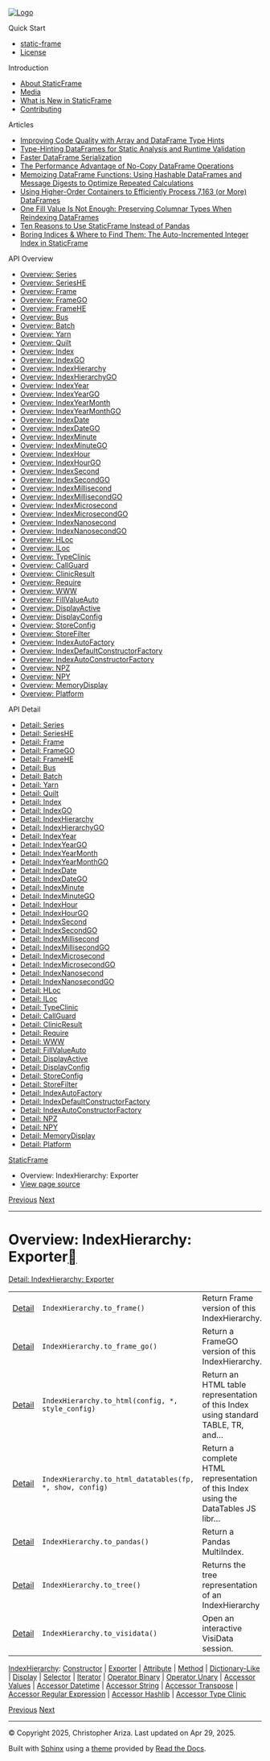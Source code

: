 [![Logo](../_static/sf-logo-web_icon-small.png)](../index.md)

Quick Start

* [static-frame](../readme.md)
* [License](../license.md)

Introduction

* [About StaticFrame](../intro.md)
* [Media](../intro.html#media)
* [What is New in StaticFrame](../new.md)
* [Contributing](../contributing.md)

Articles

* [Improving Code Quality with Array and DataFrame Type Hints](../articles/guard.md)
* [Type-Hinting DataFrames for Static Analysis and Runtime Validation](../articles/ftyping.md)
* [Faster DataFrame Serialization](../articles/serialize.md)
* [The Performance Advantage of No-Copy DataFrame Operations](../articles/no_copy.md)
* [Memoizing DataFrame Functions: Using Hashable DataFrames and Message Digests to Optimize Repeated Calculations](../articles/hash.md)
* [Using Higher-Order Containers to Efficiently Process 7,163 (or More) DataFrames](../articles/uhoc.md)
* [One Fill Value Is Not Enough: Preserving Columnar Types When Reindexing DataFrames](../articles/fill_value.md)
* [Ten Reasons to Use StaticFrame Instead of Pandas](../articles/upgrade.md)
* [Boring Indices & Where to Find Them: The Auto-Incremented Integer Index in StaticFrame](../articles/aiii.md)

API Overview

* [Overview: Series](series.md)
* [Overview: SeriesHE](series_he.md)
* [Overview: Frame](frame.md)
* [Overview: FrameGO](frame_go.md)
* [Overview: FrameHE](frame_he.md)
* [Overview: Bus](bus.md)
* [Overview: Batch](batch.md)
* [Overview: Yarn](yarn.md)
* [Overview: Quilt](quilt.md)
* [Overview: Index](index.md)
* [Overview: IndexGO](index_go.md)
* [Overview: IndexHierarchy](index_hierarchy.md)
* [Overview: IndexHierarchyGO](index_hierarchy_go.md)
* [Overview: IndexYear](index_year.md)
* [Overview: IndexYearGO](index_year_go.md)
* [Overview: IndexYearMonth](index_year_month.md)
* [Overview: IndexYearMonthGO](index_year_month_go.md)
* [Overview: IndexDate](index_date.md)
* [Overview: IndexDateGO](index_date_go.md)
* [Overview: IndexMinute](index_minute.md)
* [Overview: IndexMinuteGO](index_minute_go.md)
* [Overview: IndexHour](index_hour.md)
* [Overview: IndexHourGO](index_hour_go.md)
* [Overview: IndexSecond](index_second.md)
* [Overview: IndexSecondGO](index_second_go.md)
* [Overview: IndexMillisecond](index_millisecond.md)
* [Overview: IndexMillisecondGO](index_millisecond_go.md)
* [Overview: IndexMicrosecond](index_microsecond.md)
* [Overview: IndexMicrosecondGO](index_microsecond_go.md)
* [Overview: IndexNanosecond](index_nanosecond.md)
* [Overview: IndexNanosecondGO](index_nanosecond_go.md)
* [Overview: HLoc](hloc.md)
* [Overview: ILoc](iloc.md)
* [Overview: TypeClinic](type_clinic.md)
* [Overview: CallGuard](call_guard.md)
* [Overview: ClinicResult](clinic_result.md)
* [Overview: Require](require.md)
* [Overview: WWW](www.md)
* [Overview: FillValueAuto](fill_value_auto.md)
* [Overview: DisplayActive](display_active.md)
* [Overview: DisplayConfig](display_config.md)
* [Overview: StoreConfig](store_config.md)
* [Overview: StoreFilter](store_filter.md)
* [Overview: IndexAutoFactory](index_auto_factory.md)
* [Overview: IndexDefaultConstructorFactory](index_default_constructor_factory.md)
* [Overview: IndexAutoConstructorFactory](index_auto_constructor_factory.md)
* [Overview: NPZ](npz.md)
* [Overview: NPY](npy.md)
* [Overview: MemoryDisplay](memory_display.md)
* [Overview: Platform](platform.md)

API Detail

* [Detail: Series](../api_detail/series.md)
* [Detail: SeriesHE](../api_detail/series_he.md)
* [Detail: Frame](../api_detail/frame.md)
* [Detail: FrameGO](../api_detail/frame_go.md)
* [Detail: FrameHE](../api_detail/frame_he.md)
* [Detail: Bus](../api_detail/bus.md)
* [Detail: Batch](../api_detail/batch.md)
* [Detail: Yarn](../api_detail/yarn.md)
* [Detail: Quilt](../api_detail/quilt.md)
* [Detail: Index](../api_detail/index.md)
* [Detail: IndexGO](../api_detail/index_go.md)
* [Detail: IndexHierarchy](../api_detail/index_hierarchy.md)
* [Detail: IndexHierarchyGO](../api_detail/index_hierarchy_go.md)
* [Detail: IndexYear](../api_detail/index_year.md)
* [Detail: IndexYearGO](../api_detail/index_year_go.md)
* [Detail: IndexYearMonth](../api_detail/index_year_month.md)
* [Detail: IndexYearMonthGO](../api_detail/index_year_month_go.md)
* [Detail: IndexDate](../api_detail/index_date.md)
* [Detail: IndexDateGO](../api_detail/index_date_go.md)
* [Detail: IndexMinute](../api_detail/index_minute.md)
* [Detail: IndexMinuteGO](../api_detail/index_minute_go.md)
* [Detail: IndexHour](../api_detail/index_hour.md)
* [Detail: IndexHourGO](../api_detail/index_hour_go.md)
* [Detail: IndexSecond](../api_detail/index_second.md)
* [Detail: IndexSecondGO](../api_detail/index_second_go.md)
* [Detail: IndexMillisecond](../api_detail/index_millisecond.md)
* [Detail: IndexMillisecondGO](../api_detail/index_millisecond_go.md)
* [Detail: IndexMicrosecond](../api_detail/index_microsecond.md)
* [Detail: IndexMicrosecondGO](../api_detail/index_microsecond_go.md)
* [Detail: IndexNanosecond](../api_detail/index_nanosecond.md)
* [Detail: IndexNanosecondGO](../api_detail/index_nanosecond_go.md)
* [Detail: HLoc](../api_detail/hloc.md)
* [Detail: ILoc](../api_detail/iloc.md)
* [Detail: TypeClinic](../api_detail/type_clinic.md)
* [Detail: CallGuard](../api_detail/call_guard.md)
* [Detail: ClinicResult](../api_detail/clinic_result.md)
* [Detail: Require](../api_detail/require.md)
* [Detail: WWW](../api_detail/www.md)
* [Detail: FillValueAuto](../api_detail/fill_value_auto.md)
* [Detail: DisplayActive](../api_detail/display_active.md)
* [Detail: DisplayConfig](../api_detail/display_config.md)
* [Detail: StoreConfig](../api_detail/store_config.md)
* [Detail: StoreFilter](../api_detail/store_filter.md)
* [Detail: IndexAutoFactory](../api_detail/index_auto_factory.md)
* [Detail: IndexDefaultConstructorFactory](../api_detail/index_default_constructor_factory.md)
* [Detail: IndexAutoConstructorFactory](../api_detail/index_auto_constructor_factory.md)
* [Detail: NPZ](../api_detail/npz.md)
* [Detail: NPY](../api_detail/npy.md)
* [Detail: MemoryDisplay](../api_detail/memory_display.md)
* [Detail: Platform](../api_detail/platform.md)

[StaticFrame](../index.md)

* Overview: IndexHierarchy: Exporter
* [View page source](../_sources/api_overview/index_hierarchy-exporter.rst.txt)

[Previous](index_hierarchy-constructor.html "Overview: IndexHierarchy: Constructor")
[Next](index_hierarchy-attribute.html "Overview: IndexHierarchy: Attribute")

---

# Overview: IndexHierarchy: Exporter[](#overview-indexhierarchy-exporter "Link to this heading")

[Detail: IndexHierarchy: Exporter](../api_detail/index_hierarchy-exporter.html#api-detail-indexhierarchy-exporter)

|  |  |  |
| --- | --- | --- |
| [Detail](../api_detail/index_hierarchy-exporter.html#api-sig-indexhierarchy-to-frame) | `IndexHierarchy.to_frame()` | Return Frame version of this IndexHierarchy. |
| [Detail](../api_detail/index_hierarchy-exporter.html#api-sig-indexhierarchy-to-frame-go) | `IndexHierarchy.to_frame_go()` | Return a FrameGO version of this IndexHierarchy. |
| [Detail](../api_detail/index_hierarchy-exporter.html#api-sig-indexhierarchy-to-html) | `IndexHierarchy.to_html(config, *, style_config)` | Return an HTML table representation of this Index using standard TABLE, TR, and… |
| [Detail](../api_detail/index_hierarchy-exporter.html#api-sig-indexhierarchy-to-html-datatables) | `IndexHierarchy.to_html_datatables(fp, *, show, config)` | Return a complete HTML representation of this Index using the DataTables JS libr… |
| [Detail](../api_detail/index_hierarchy-exporter.html#api-sig-indexhierarchy-to-pandas) | `IndexHierarchy.to_pandas()` | Return a Pandas MultiIndex. |
| [Detail](../api_detail/index_hierarchy-exporter.html#api-sig-indexhierarchy-to-tree) | `IndexHierarchy.to_tree()` | Returns the tree representation of an IndexHierarchy |
| [Detail](../api_detail/index_hierarchy-exporter.html#api-sig-indexhierarchy-to-visidata) | `IndexHierarchy.to_visidata()` | Open an interactive VisiData session. |

[IndexHierarchy](index_hierarchy.html#api-overview-indexhierarchy): [Constructor](index_hierarchy-constructor.html#api-overview-indexhierarchy-constructor) | [Exporter](#api-overview-indexhierarchy-exporter) | [Attribute](index_hierarchy-attribute.html#api-overview-indexhierarchy-attribute) | [Method](index_hierarchy-method.html#api-overview-indexhierarchy-method) | [Dictionary-Like](index_hierarchy-dictionary_like.html#api-overview-indexhierarchy-dictionary-like) | [Display](index_hierarchy-display.html#api-overview-indexhierarchy-display) | [Selector](index_hierarchy-selector.html#api-overview-indexhierarchy-selector) | [Iterator](index_hierarchy-iterator.html#api-overview-indexhierarchy-iterator) | [Operator Binary](index_hierarchy-operator_binary.html#api-overview-indexhierarchy-operator-binary) | [Operator Unary](index_hierarchy-operator_unary.html#api-overview-indexhierarchy-operator-unary) | [Accessor Values](index_hierarchy-accessor_values.html#api-overview-indexhierarchy-accessor-values) | [Accessor Datetime](index_hierarchy-accessor_datetime.html#api-overview-indexhierarchy-accessor-datetime) | [Accessor String](index_hierarchy-accessor_string.html#api-overview-indexhierarchy-accessor-string) | [Accessor Transpose](index_hierarchy-accessor_transpose.html#api-overview-indexhierarchy-accessor-transpose) | [Accessor Regular Expression](index_hierarchy-accessor_regular_expression.html#api-overview-indexhierarchy-accessor-regular-expression) | [Accessor Hashlib](index_hierarchy-accessor_hashlib.html#api-overview-indexhierarchy-accessor-hashlib) | [Accessor Type Clinic](index_hierarchy-accessor_type_clinic.html#api-overview-indexhierarchy-accessor-type-clinic)

[Previous](index_hierarchy-constructor.html "Overview: IndexHierarchy: Constructor")
[Next](index_hierarchy-attribute.html "Overview: IndexHierarchy: Attribute")

---

© Copyright 2025, Christopher Ariza.
Last updated on Apr 29, 2025.

Built with [Sphinx](https://www.sphinx-doc.org/) using a
[theme](https://github.com/readthedocs/sphinx_rtd_theme)
provided by [Read the Docs](https://readthedocs.org).